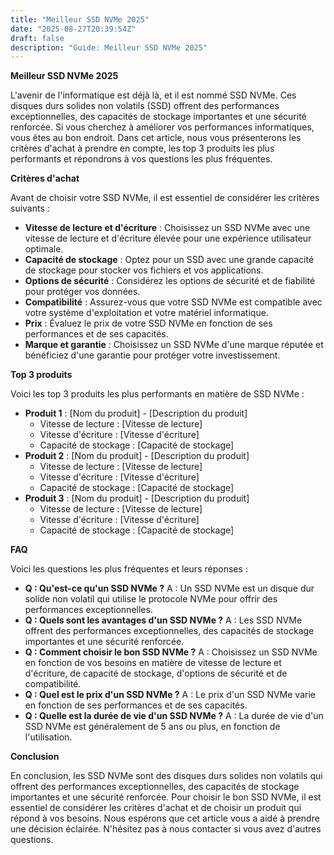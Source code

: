 ```yaml
---
title: "Meilleur SSD NVMe 2025"
date: "2025-08-27T20:39:54Z"
draft: false
description: "Guide: Meilleur SSD NVMe 2025"
---
```


**Meilleur SSD NVMe 2025**

L'avenir de l'informatique est déjà là, et il est nommé SSD NVMe. Ces disques durs solides non volatils (SSD) offrent des performances exceptionnelles, des capacités de stockage importantes et une sécurité renforcée. Si vous cherchez à améliorer vos performances informatiques, vous êtes au bon endroit. Dans cet article, nous vous présenterons les critères d'achat à prendre en compte, les top 3 produits les plus performants et répondrons à vos questions les plus fréquentes.

**Critères d'achat**

Avant de choisir votre SSD NVMe, il est essentiel de considérer les critères suivants :

*   **Vitesse de lecture et d'écriture** : Choisissez un SSD NVMe avec une vitesse de lecture et d'écriture élevée pour une expérience utilisateur optimale.
*   **Capacité de stockage** : Optez pour un SSD avec une grande capacité de stockage pour stocker vos fichiers et vos applications.
*   **Options de sécurité** : Considérez les options de sécurité et de fiabilité pour protéger vos données.
*   **Compatibilité** : Assurez-vous que votre SSD NVMe est compatible avec votre système d'exploitation et votre matériel informatique.
*   **Prix** : Évaluez le prix de votre SSD NVMe en fonction de ses performances et de ses capacités.
*   **Marque et garantie** : Choisissez un SSD NVMe d'une marque réputée et bénéficiez d'une garantie pour protéger votre investissement.

**Top 3 produits**

Voici les top 3 produits les plus performants en matière de SSD NVMe :

*   **Produit 1** : [Nom du produit] - [Description du produit]
    *   Vitesse de lecture : [Vitesse de lecture]
    *   Vitesse d'écriture : [Vitesse d'écriture]
    *   Capacité de stockage : [Capacité de stockage]
*   **Produit 2** : [Nom du produit] - [Description du produit]
    *   Vitesse de lecture : [Vitesse de lecture]
    *   Vitesse d'écriture : [Vitesse d'écriture]
    *   Capacité de stockage : [Capacité de stockage]
*   **Produit 3** : [Nom du produit] - [Description du produit]
    *   Vitesse de lecture : [Vitesse de lecture]
    *   Vitesse d'écriture : [Vitesse d'écriture]
    *   Capacité de stockage : [Capacité de stockage]

**FAQ**

Voici les questions les plus fréquentes et leurs réponses :

*   **Q : Qu'est-ce qu'un SSD NVMe ?**
    A : Un SSD NVMe est un disque dur solide non volatil qui utilise le protocole NVMe pour offrir des performances exceptionnelles.
*   **Q : Quels sont les avantages d'un SSD NVMe ?**
    A : Les SSD NVMe offrent des performances exceptionnelles, des capacités de stockage importantes et une sécurité renforcée.
*   **Q : Comment choisir le bon SSD NVMe ?**
    A : Choisissez un SSD NVMe en fonction de vos besoins en matière de vitesse de lecture et d'écriture, de capacité de stockage, d'options de sécurité et de compatibilité.
*   **Q : Quel est le prix d'un SSD NVMe ?**
    A : Le prix d'un SSD NVMe varie en fonction de ses performances et de ses capacités.
*   **Q : Quelle est la durée de vie d'un SSD NVMe ?**
    A : La durée de vie d'un SSD NVMe est généralement de 5 ans ou plus, en fonction de l'utilisation.

**Conclusion**

En conclusion, les SSD NVMe sont des disques durs solides non volatils qui offrent des performances exceptionnelles, des capacités de stockage importantes et une sécurité renforcée. Pour choisir le bon SSD NVMe, il est essentiel de considérer les critères d'achat et de choisir un produit qui répond à vos besoins. Nous espérons que cet article vous a aidé à prendre une décision éclairée. N'hésitez pas à nous contacter si vous avez d'autres questions.